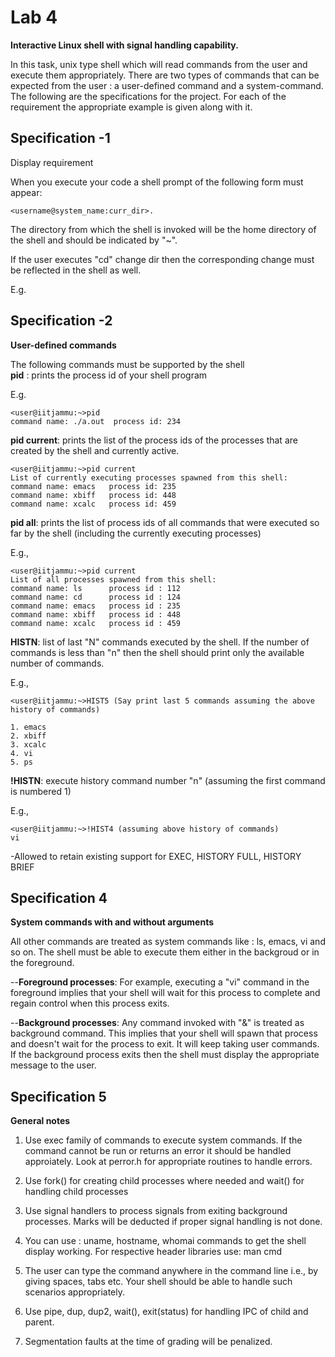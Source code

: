 # Lab 4

**Interactive Linux shell with signal handling capability.**<br/>

In this task, unix type shell which will read commands from the user and execute them appropriately. There are two types of commands that can be expected from the user : a user-defined command and a system-command. The following are the specifications for the project. For each of the requirement the appropriate example is given along with it.

## Specification -1

Display requirement <br/>

When you execute your code a shell prompt of the following form must appear:

```
<username@system_name:curr_dir>.
```


The directory from which the shell is invoked will be the home directory of the shell and should be indicated by "~".<br/>

If the user executes "cd" change dir then the corresponding change must be reflected in the shell as well.<br/>

E.g.


## Specification -2

**User-defined commands**

The following commands must be supported by the shell <br />
**pid** : prints the process id of your shell program <br/>

E.g.

```
<user@iitjammu:~>pid
command name: ./a.out  process id: 234
```

**pid current**: prints the list of the process ids of the processes that are created by the shell and currently active.

```
<user@iitjammu:~>pid current
List of currently executing processes spawned from this shell:
command name: emacs   process id: 235
command name: xbiff   process id: 448
command name: xcalc   process id: 459
```

**pid all**: prints the list of process ids of all commands that were executed so far by the shell (including the currently executing processes)

E.g.,

```
<user@iitjammu:~>pid current
List of all processes spawned from this shell:
command name: ls      process id : 112
command name: cd      process id : 124
command name: emacs   process id : 235
command name: xbiff   process id : 448
command name: xcalc   process id : 459
```

**HISTN**: list of last "N" commands executed by the shell. If the number of commands is less than "n" then the shell should print only the available number of commands.

E.g.,

```
<user@iitjammu:~>HIST5 (Say print last 5 commands assuming the above history of commands)

1. emacs
2. xbiff
3. xcalc
4. vi
5. ps
```

**!HISTN**: execute history command number "n" (assuming the first command is numbered 1)

E.g.,

```
<user@iitjammu:~>!HIST4 (assuming above history of commands)
vi
```

-Allowed to retain existing support for EXEC, HISTORY FULL, HISTORY BRIEF

## Specification 4

**System commands with and without arguments**

All other commands are treated as system commands like : ls, emacs, vi and so on. The shell must be able to execute them either in the backgroud or in the foreground.

--**Foreground processes**: For example, executing a "vi" command in the foreground implies that your shell will wait for this process to complete and regain control when this process exits.

--**Background processes**: Any command invoked with "&" is treated as background command. This implies that your shell will spawn that process and doesn't wait for the process to exit. It will keep taking user commands. If the background process exits then the shell must display the appropriate message to the user.

## Specification 5

**General notes**

1. Use exec family of commands to execute system commands. If the command cannot be run or returns an error it should be handled approiately. Look at perror.h for appropriate routines to handle errors.

2. Use fork() for creating child processes where needed and wait() for handling child processes

3. Use signal handlers to process signals from exiting background processes. Marks will be deducted if proper signal handling is not done.

4. You can use : uname, hostname, whomai commands to get the shell display working. For respective header libraries use: man cmd

5. The user can type the command anywhere in the command line i.e., by giving spaces, tabs etc. Your shell should be able to handle such scenarios appropriately.

6. Use pipe, dup, dup2, wait(), exit(status) for handling IPC of child and parent.

7. Segmentation faults at the time of grading will be penalized.
